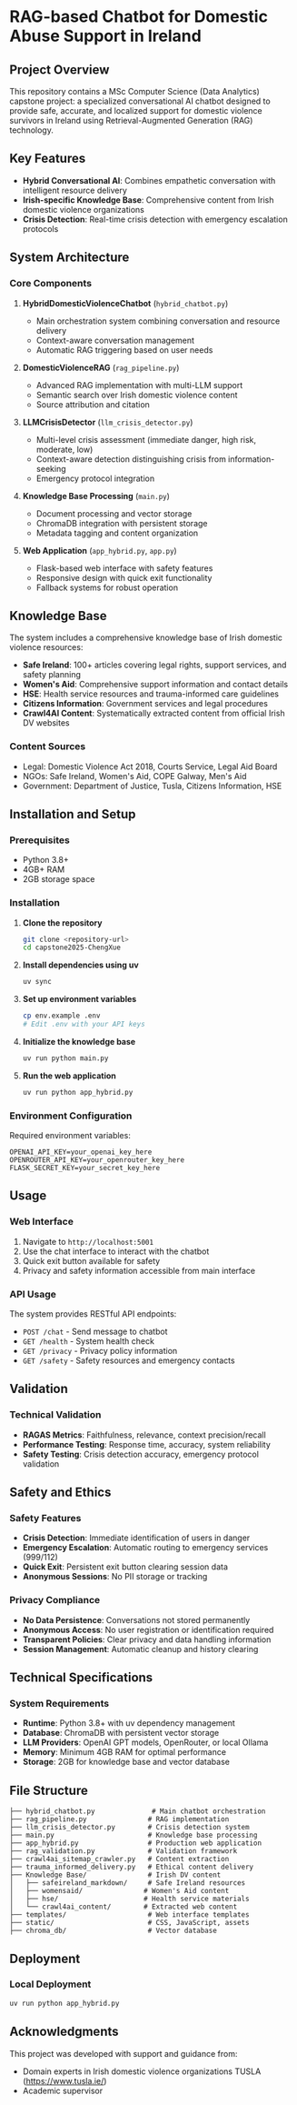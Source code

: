 # RAG-based Chatbot for Domestic Abuse Support in Ireland

## Project Overview

This repository contains a MSc Computer Science (Data Analytics) capstone project: a specialized conversational AI chatbot designed to provide safe, accurate, and localized support for domestic violence survivors in Ireland using Retrieval-Augmented Generation (RAG) technology.

## Key Features

- **Hybrid Conversational AI**: Combines empathetic conversation with intelligent resource delivery
- **Irish-specific Knowledge Base**: Comprehensive content from Irish domestic violence organizations
- **Crisis Detection**: Real-time crisis detection with emergency escalation protocols

## System Architecture

### Core Components

1. **HybridDomesticViolenceChatbot** (`hybrid_chatbot.py`)
   - Main orchestration system combining conversation and resource delivery
   - Context-aware conversation management
   - Automatic RAG triggering based on user needs

2. **DomesticViolenceRAG** (`rag_pipeline.py`)
   - Advanced RAG implementation with multi-LLM support
   - Semantic search over Irish domestic violence content
   - Source attribution and citation

3. **LLMCrisisDetector** (`llm_crisis_detector.py`)
   - Multi-level crisis assessment (immediate danger, high risk, moderate, low)
   - Context-aware detection distinguishing crisis from information-seeking
   - Emergency protocol integration

4. **Knowledge Base Processing** (`main.py`)
   - Document processing and vector storage
   - ChromaDB integration with persistent storage
   - Metadata tagging and content organization

5. **Web Application** (`app_hybrid.py`, `app.py`)
   - Flask-based web interface with safety features
   - Responsive design with quick exit functionality
   - Fallback systems for robust operation

## Knowledge Base

The system includes a comprehensive knowledge base of Irish domestic violence resources:

- **Safe Ireland**: 100+ articles covering legal rights, support services, and safety planning
- **Women's Aid**: Comprehensive support information and contact details
- **HSE**: Health service resources and trauma-informed care guidelines
- **Citizens Information**: Government services and legal procedures
- **Crawl4AI Content**: Systematically extracted content from official Irish DV websites

### Content Sources
- Legal: Domestic Violence Act 2018, Courts Service, Legal Aid Board
- NGOs: Safe Ireland, Women's Aid, COPE Galway, Men's Aid
- Government: Department of Justice, Tusla, Citizens Information, HSE

## Installation and Setup

### Prerequisites
- Python 3.8+
- 4GB+ RAM
- 2GB storage space

### Installation

1. **Clone the repository**
   ```bash
   git clone <repository-url>
   cd capstone2025-ChengXue
   ```

2. **Install dependencies using uv**
   ```bash
   uv sync
   ```

3. **Set up environment variables**
   ```bash
   cp env.example .env
   # Edit .env with your API keys
   ```

4. **Initialize the knowledge base**
   ```bash
   uv run python main.py
   ```

5. **Run the web application**
   ```bash
   uv run python app_hybrid.py
   ```

### Environment Configuration

Required environment variables:
```
OPENAI_API_KEY=your_openai_key_here
OPENROUTER_API_KEY=your_openrouter_key_here
FLASK_SECRET_KEY=your_secret_key_here
```

## Usage

### Web Interface

1. Navigate to `http://localhost:5001`
2. Use the chat interface to interact with the chatbot
3. Quick exit button available for safety
4. Privacy and safety information accessible from main interface

### API Usage

The system provides RESTful API endpoints:

- `POST /chat` - Send message to chatbot
- `GET /health` - System health check
- `GET /privacy` - Privacy policy information
- `GET /safety` - Safety resources and emergency contacts

## Validation

### Technical Validation
- **RAGAS Metrics**: Faithfulness, relevance, context precision/recall
- **Performance Testing**: Response time, accuracy, system reliability
- **Safety Testing**: Crisis detection accuracy, emergency protocol validation

## Safety and Ethics

### Safety Features
- **Crisis Detection**: Immediate identification of users in danger
- **Emergency Escalation**: Automatic routing to emergency services (999/112)
- **Quick Exit**: Persistent exit button clearing session data
- **Anonymous Sessions**: No PII storage or tracking

### Privacy Compliance
- **No Data Persistence**: Conversations not stored permanently
- **Anonymous Access**: No user registration or identification required
- **Transparent Policies**: Clear privacy and data handling information
- **Session Management**: Automatic cleanup and history clearing

## Technical Specifications

### System Requirements
- **Runtime**: Python 3.8+ with uv dependency management
- **Database**: ChromaDB with persistent vector storage
- **LLM Providers**: OpenAI GPT models, OpenRouter, or local Ollama
- **Memory**: Minimum 4GB RAM for optimal performance
- **Storage**: 2GB for knowledge base and vector database

## File Structure

```
├── hybrid_chatbot.py              # Main chatbot orchestration
├── rag_pipeline.py               # RAG implementation
├── llm_crisis_detector.py        # Crisis detection system
├── main.py                       # Knowledge base processing
├── app_hybrid.py                 # Production web application
├── rag_validation.py             # Validation framework
├── crawl4ai_sitemap_crawler.py   # Content extraction
├── trauma_informed_delivery.py   # Ethical content delivery
├── Knowledge Base/               # Irish DV content
│   ├── safeireland_markdown/     # Safe Ireland resources
│   ├── womensaid/               # Women's Aid content
│   ├── hse/                     # Health service materials
│   └── crawl4ai_content/        # Extracted web content
├── templates/                    # Web interface templates
├── static/                       # CSS, JavaScript, assets
├── chroma_db/                    # Vector database 
```

## Deployment

### Local Deployment
```bash
uv run python app_hybrid.py
```

## Acknowledgments

This project was developed with support and guidance from:
- Domain experts in Irish domestic violence organizations TUSLA (https://www.tusla.ie/)
- Academic supervisor